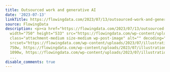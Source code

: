 ```yaml
---
title: Outsourced work and generative AI
date: '2023-07-13'
linkTitle: https://flowingdata.com/2023/07/13/outsourced-work-and-generative-ai/
source: FlowingData
description: <p><a href="https://flowingdata.com/2023/07/13/outsourced-work-and-generative-ai/"><img
  width="750" height="533" src="https://flowingdata.com/wp-content/uploads/2023/07/illustration-and-Midjourney-750x533.png"
  class="attachment-medium size-medium wp-post-image" alt="" decoding="async" loading="lazy"
  srcset="https://flowingdata.com/wp-content/uploads/2023/07/illustration-and-Midjourney-750x533.png
  750w, https://flowingdata.com/wp-content/uploads/2023/07/illustration-and-Midjourney-1090x775.png
  1090w, https://flowingdata.com/wp-content/uploads/2023/07/illustration-and-Midjourney-210x149.png
  ...
disable_comments: true
---
```

<p><a href="https://flowingdata.com/2023/07/13/outsourced-work-and-generative-ai/"><img width="750" height="533" src="https://flowingdata.com/wp-content/uploads/2023/07/illustration-and-Midjourney-750x533.png" class="attachment-medium size-medium wp-post-image" alt="" decoding="async" loading="lazy" srcset="https://flowingdata.com/wp-content/uploads/2023/07/illustration-and-Midjourney-750x533.png 750w, https://flowingdata.com/wp-content/uploads/2023/07/illustration-and-Midjourney-1090x775.png 1090w, https://flowingdata.com/wp-content/uploads/2023/07/illustration-and-Midjourney-210x149.png ...
